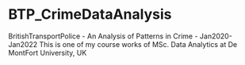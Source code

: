 # BTP_CrimeDataAnalysis
BritishTransportPolice - An Analysis of Patterns in Crime - Jan2020-Jan2022 
This is one of my course works of MSc. Data Analytics at De MontFort University, UK
